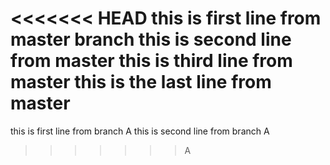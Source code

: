 <<<<<<< HEAD
this is first line from master branch
this is second line from master
this is third line from master
this is the last line from master
=======
this is first line from branch A
this is second line from branch A
>>>>>>> A
